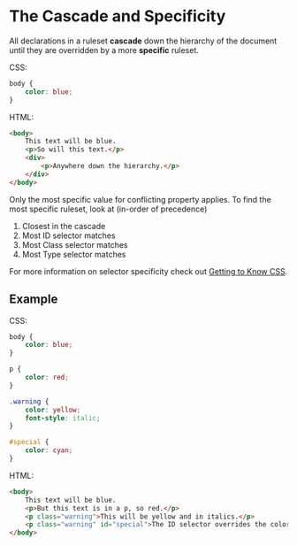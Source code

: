 # The Cascade and Specificity
All declarations in a ruleset **cascade** down the hierarchy of the document until they are overridden by a more **specific** ruleset.

CSS:
```css
body {
    color: blue;
}
```

HTML:
```html
<body>
    This text will be blue.
    <p>So will this text.</p>
    <div>
        <p>Anywhere down the hierarchy.</p>
    </div>
</body>
```

Only the most specific value for conflicting property applies.
To find the most specific ruleset, look at (in-order of precedence)
1. Closest in the cascade
1. Most ID selector matches
1. Most Class selector matches
1. Most Type selector matches

For more information on selector specificity check out [Getting to Know CSS](http://learn.shayhowe.com/html-css/getting-to-know-css/#combining-selectors).

## Example
CSS:
```css
body {
    color: blue;
}

p {
    color: red;
}

.warning {
    color: yellow;
    font-style: italic;
}

#special {
    color: cyan;
}
```

HTML:
```html
<body>
    This text will be blue.
    <p>But this text is in a p, so red.</p>
    <p class="warning">This will be yellow and in italics.</p>
    <p class="warning" id="special">The ID selector overrides the color, so this is cyan, but the italics from the class stay.</p>
</body>
```
